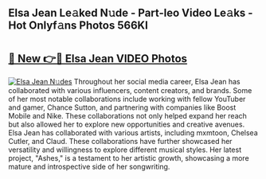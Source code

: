 ## Elsa Jean Le𝚊ked N𝚞de - Part-leo Video Le𝚊ks - Hot Onlyf𝚊ns Photos 566KI

# <h2><a href="http://ac26014.deff.icu/?id=Elsa+Jean">🔗 New 👉🔴 Elsa Jean VIDEO Photos</a></h2>

[![Elsa Jean N𝚞des](https://i.imgur.com/rIISA9y.gif)](http://ac26014.deff.icu/?id=Elsa+Jean)
Throughout her social media career, Elsa Jean has collaborated with various influencers, content creators, and brands. Some of her most notable collaborations include working with fellow YouTuber and gamer, Chance Sutton, and partnering with companies like Boost Mobile and Nike. These collaborations not only helped expand her reach but also allowed her to explore new opportunities and creative avenues. Elsa Jean has collaborated with various artists, including mxmtoon, Chelsea Cutler, and Claud. These collaborations have further showcased her versatility and willingness to explore different musical styles. Her latest project, "Ashes," is a testament to her artistic growth, showcasing a more mature and introspective side of her songwriting.
